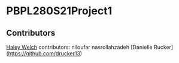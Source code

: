 # PBPL280S21Project1
## Contributors 
[Haley Welch](https://github.com/hay1997)
contributors: niloufar nasrollahzadeh
[Danielle Rucker] (https://github.com/drucker13)


